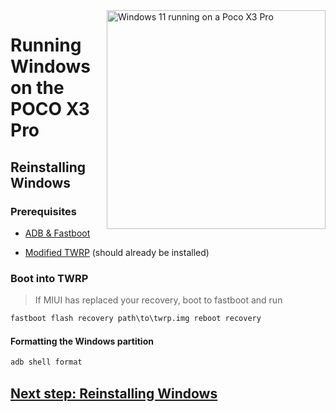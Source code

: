 <img align="right" src="https://github.com/n00b69/woa-vayu/blob/main/vayu.png" width="350" alt="Windows 11 running on a Poco X3 Pro">

# Running Windows on the POCO X3 Pro

## Reinstalling Windows

### Prerequisites
- [ADB & Fastboot](https://developer.android.com/studio/releases/platform-tools)

- [Modified TWRP](https://github.com/n00b69/woa-vayu/releases/tag/Recovery) (should already be installed)

### Boot into TWRP
> If MIUI has replaced your recovery, boot to fastboot and run
```cmd
fastboot flash recovery path\to\twrp.img reboot recovery
```

#### Formatting the Windows partition
```cmd
adb shell format
```

## [Next step: Reinstalling Windows](/guide/2-install.md)




















  
